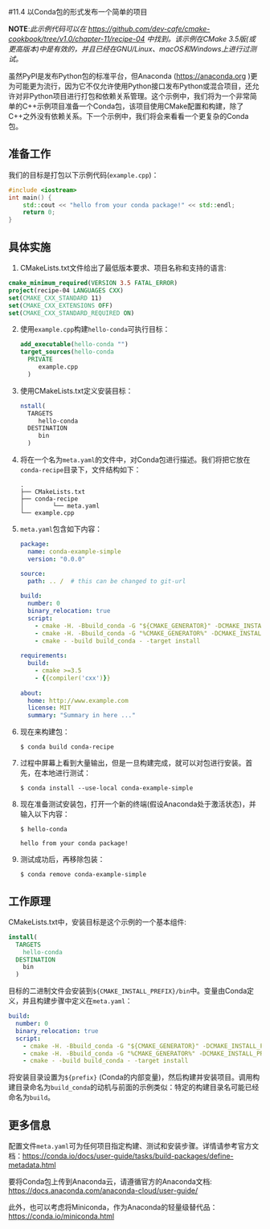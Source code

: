 #11.4 以Conda包的形式发布一个简单的项目

**NOTE**:*此示例代码可以在 https://github.com/dev-cafe/cmake-cookbook/tree/v1.0/chapter-11/recipe-04 中找到。该示例在CMake 3.5版(或更高版本)中是有效的，并且已经在GNU/Linux、macOS和Windows上进行过测试。*

虽然PyPI是发布Python包的标准平台，但Anaconda (https://anaconda.org )更为可能更为流行，因为它不仅允许使用Python接口发布Python或混合项目，还允许对非Python项目进行打包和依赖关系管理。这个示例中，我们将为一个非常简单的C++示例项目准备一个Conda包，该项目使用CMake配置和构建，除了C++之外没有依赖关系。下一个示例中，我们将会来看看一个更复杂的Conda包。

## 准备工作

我们的目标是打包以下示例代码(`example.cpp`)：

```c++
#include <iostream>
int main() {
	std::cout << "hello from your conda package!" << std::endl;
	return 0;
}
```

## 具体实施

1.  CMakeLists.txt文件给出了最低版本要求、项目名称和支持的语言:

   ```cmake
   cmake_minimum_required(VERSION 3.5 FATAL_ERROR)
   project(recipe-04 LANGUAGES CXX)
   set(CMAKE_CXX_STANDARD 11)
   set(CMAKE_CXX_EXTENSIONS OFF)
   set(CMAKE_CXX_STANDARD_REQUIRED ON)
   ```

2. 使用`example.cpp`构建`hello-conda`可执行目标：

   ```cmake
   add_executable(hello-conda "")
   target_sources(hello-conda
     PRIVATE
     	example.cpp
     )
   ```

3. 使用CMakeLists.txt定义安装目标：

   ```cmake
   nstall(
     TARGETS
     	hello-conda
     DESTINATION
     	bin
     )
   ```

4. 将在一个名为` meta.yaml `的文件中，对Conda包进行描述。我们将把它放在`conda-recipe`目录下，文件结构如下：

   ```shell
   .
   ├── CMakeLists.txt
   ├── conda-recipe
   │ 		└── meta.yaml
   └── example.cpp
   ```

5. `meta.yaml`包含如下内容：

   ```yaml
   package:
     name: conda-example-simple
     version: "0.0.0"
   
   source:
     path: .. /  # this can be changed to git-url
     
   build:
     number: 0
     binary_relocation: true
     script:
       - cmake -H. -Bbuild_conda -G "${CMAKE_GENERATOR}" -DCMAKE_INSTALL_PREFIX=${PREFIX} # [not win]
       - cmake -H. -Bbuild_conda -G "%CMAKE_GENERATOR%" -DCMAKE_INSTALL_PREFIX="%LIBRARY_PREFIX%" # [win]
       - cmake - -build build_conda - -target install
     
   requirements:
     build:
       - cmake >=3.5
       - {{compiler('cxx')}}
       
   about:
     home: http://www.example.com
     license: MIT
     summary: "Summary in here ..."
   ```

6. 现在来构建包：

   ```shell
   $ conda build conda-recipe
   ```

7. 过程中屏幕上看到大量输出，但是一旦构建完成，就可以对包进行安装。首先，在本地进行测试：

   ```shell
   $ conda install --use-local conda-example-simple
   ```

8. 现在准备测试安装包，打开一个新的终端(假设Anaconda处于激活状态)，并输入以下内容：

   ```shell
   $ hello-conda
   
   hello from your conda package!
   ```

9. 测试成功后，再移除包装：

   ```shell
   $ conda remove conda-example-simple
   ```

## 工作原理

CMakeLists.txt中，安装目标是这个示例的一个基本组件:

```cmake
install(
  TARGETS
  	hello-conda
  DESTINATION
  	bin
  )
```

目标的二进制文件会安装到`${CMAKE_INSTALL_PREFIX}/bin`中。变量由Conda定义，并且构建步骤中定义在` meta.yaml `：

```yaml
build:
  number: 0
  binary_relocation: true
  script:
    - cmake -H. -Bbuild_conda -G "${CMAKE_GENERATOR}" -DCMAKE_INSTALL_PREFIX=${PREFIX} # [not win]
    - cmake -H. -Bbuild_conda -G "%CMAKE_GENERATOR%" -DCMAKE_INSTALL_PREFIX="%LIBRARY_PREFIX%" # [win]
    - cmake - -build build_conda - -target install
```

将安装目录设置为`${prefix}` (Conda的内部变量)，然后构建并安装项目。调用构建目录命名为`build_conda`的动机与前面的示例类似：特定的构建目录名可能已经命名为`build`。

## 更多信息

配置文件` meta.yaml `可为任何项目指定构建、测试和安装步骤。详情请参考官方文档：https://conda.io/docs/user-guide/tasks/build-packages/define-metadata.html

要将Conda包上传到Anaconda云，请遵循官方的Anaconda文档:  https://docs.anaconda.com/anaconda-cloud/user-guide/ 

此外，也可以考虑将Miniconda，作为Anaconda的轻量级替代品：https://conda.io/miniconda.html



